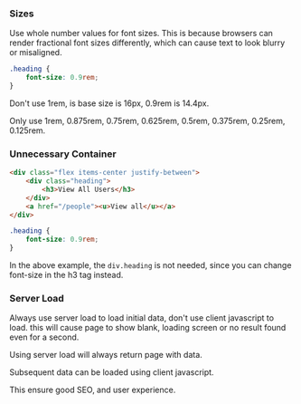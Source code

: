 ### Sizes

Use whole number values for font sizes. This is because browsers can render fractional font sizes differently, which can cause text to look blurry or misaligned.

```css
.heading {
	font-size: 0.9rem;
}
```

Don't use 1rem, is base size is 16px, 0.9rem is 14.4px.

Only use 1rem, 0.875rem, 0.75rem, 0.625rem, 0.5rem, 0.375rem, 0.25rem, 0.125rem.

### Unnecessary Container

```html
<div class="flex items-center justify-between">
	<div class="heading">
		<h3>View All Users</h3>
	</div>
	<a href="/people"><u>View all</u></a>
</div>
```

```css
.heading {
	font-size: 0.9rem;
}
```

In the above example, the `div.heading` is not needed, since you can change font-size in the h3 tag instead.

### Server Load

Always use server load to load initial data, don't use client javascript to load. this will cause page to show blank, loading screen or no result found even for a second.

Using server load will always return page with data.

Subsequent data can be loaded using client javascript.

This ensure good SEO, and user experience.
